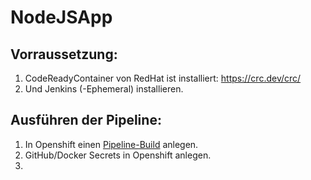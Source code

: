 # NodeJSApp

## Vorraussetzung:

1. CodeReadyContainer von RedHat ist installiert: https://crc.dev/crc/
2. Und Jenkins (-Ephemeral) installieren.

## Ausführen der Pipeline:

1. In Openshift einen [Pipeline-Build](docs/Templates/pipelinebc.yaml) anlegen.
2. GitHub/Docker Secrets in Openshift anlegen.
3. 
